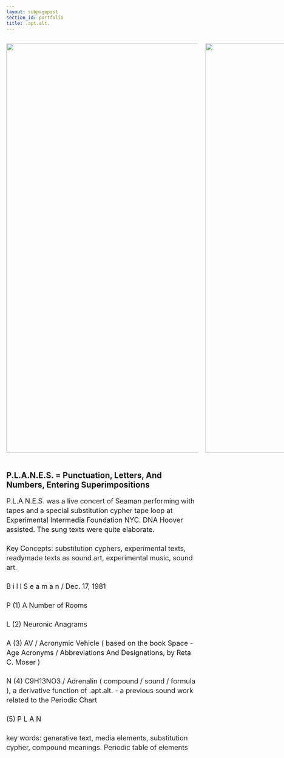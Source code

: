 ```yaml
---
layout: subpagepost
section_id: portfolio
title: .apt.alt.
---
```

<br>
<div class="full">
    <div class="row">
         <div class="large-12 large-centered columns">
            <img src="../images/portfolio/4_planes.jpg" width="1080px">
            <img src="../images/portfolio/5_planes.jpg" width="1080px">
            <img src="../images/portfolio/PLANES.jpg" width="1080px">
            <img src="../images/portfolio/how I write music2.jpg" width="1080px">
        </div>
    </div>
<br>
<div class="Text_works">
<div class="Text_title_works">
<h2> P.L.A.N.E.S.  =  Punctuation, Letters, And Numbers, Entering Superimpositions</h2>
</div>
<p style="line-height:25px; font-size: 18px">
    P.L.A.N.E.S. was a live concert of Seaman performing with tapes and a special substitution cypher tape loop at Experimental Intermedia Foundation NYC. DNA Hoover assisted. The sung texts were quite elaborate.
    <br><br>
    Key Concepts: substitution cyphers, experimental texts, readymade texts as sound art, experimental music, sound art.
    <br><br>
    B i l l  S e a m a n  /  Dec. 17, 1981
    <br><br>
    P   (1)   A Number of Rooms
    <br><br>
    L   (2)   Neuronic Anagrams
    <br><br>
    A   (3)   AV  /  Acronymic Vehicle  ( based  on  the  book  Space  -  Age Acronyms  /  
                  Abbreviations And Designations, by Reta C. Moser )
                  <br><br>
    N   (4)   C9H13NO3 /  Adrenalin  ( compound  /  sound  /  formula  ), a derivative function of  
                  .apt.alt.  -  a  previous  sound  work  related  to the Periodic Chart
                  <br><br>
    (5)	P L A N
    <br><br>
key words: generative text, media elements, substitution cypher, compound meanings. Periodic table of elements<br>
</p>
</div>
</div>
<br>